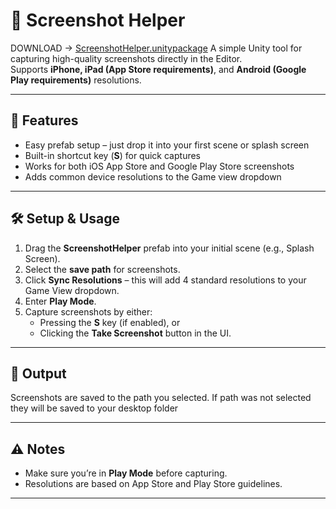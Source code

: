 # 📸 Screenshot Helper  
DOWNLOAD → [ScreenshotHelper.unitypackage](https://github.com/joel64M/ScreenshotHelper/raw/master/Releases/ScreenshotHelper.unitypackage)
A simple Unity tool for capturing high-quality screenshots directly in the Editor.  
Supports **iPhone, iPad (App Store requirements)**, and **Android (Google Play requirements)** resolutions.  

---

## 🚀 Features  
- Easy prefab setup – just drop it into your first scene or splash screen  
- Built-in shortcut key (**S**) for quick captures  
- Works for both iOS App Store and Google Play Store screenshots  
- Adds common device resolutions to the Game view dropdown  

---

## 🛠️ Setup & Usage  

1. Drag the **ScreenshotHelper** prefab into your initial scene (e.g., Splash Screen).  
2. Select the **save path** for screenshots.  
3. Click **Sync Resolutions** – this will add 4 standard resolutions to your Game View dropdown.  
4. Enter **Play Mode**.  
5. Capture screenshots by either:  
   - Pressing the **S** key (if enabled), or  
   - Clicking the **Take Screenshot** button in the UI.  

---

## 📂 Output  
Screenshots are saved to the path you selected. If path was not selected they will be saved to your desktop folder

---

## ⚠️ Notes  
- Make sure you’re in **Play Mode** before capturing.  
- Resolutions are based on App Store and Play Store guidelines.  

---




